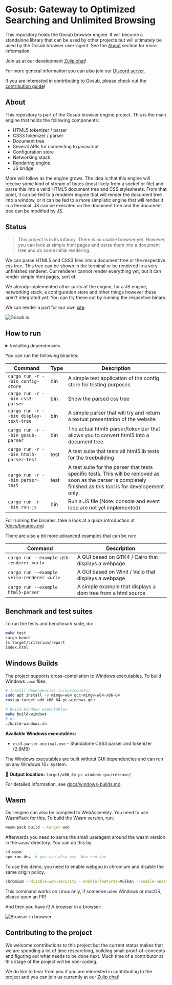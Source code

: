 # Gosub: Gateway to Optimized Searching and Unlimited Browsing

This repository holds the Gosub browser engine. It will become a standalone library that can be used by other projects
but will ultimately be used by the Gosub browser user-agent. See the [About](#about) section for more information.

Join us at our development [Zulip chat](https://chat.developer.gosub.io)!

For more general information you can also join our [Discord server](https://chat.gosub.io).

If you are interested in contributing to Gosub, please check out the [contribution guide](CONTRIBUTING.md)!


## About

This repository is part of the Gosub browser engine project. This is the main engine that holds the following components:

- HTML5 tokenizer / parser
- CSS3 tokenizer / parser
- Document tree
- Several APIs for connecting to javascript
- Configuration store
- Networking stack
- Rendering engine
- JS bridge

More will follow as the engine grows. The idea is that this engine will receive some kind of stream of bytes (most likely 
from a socket or file) and parse this into a valid HTML5 document tree and CSS stylesheets.
From that point, it can be fed to a renderer engine that will render the document tree into a window, or it can be fed
to a more simplistic engine that will render it in a terminal. JS can be executed on the document tree and the document 
tree can be modified by JS.


## Status

> This project is in its infancy. There is no usable browser yet. However, you can look at simple html pages and parse
> them into a document tree and do some initial rendering.

We can parse HTML5 and CSS3 files into a document tree or the respective css tree. This tree can be shown in the terminal 
or be rendered in a very unfinished renderer. Our renderer cannot render everything yet, but it can render simple html 
pages, sort of.

We already implemented other parts of the engine, for a JS engine, networking stack, a configuration store and other
things however these aren't integrated yet. You can try these out by running the respective binary.

We can render a part for our own [site](https://gosub.io):

![Gosub.io](resources/images/current_progress.png)


## How to run

<details>
<summary> Installing dependencies </summary>


This project uses [cargo](https://doc.rust-lang.org/cargo/) and [rustup](https://www.rust-lang.org/tools/install). First
you must install `rustup` at the link provided. After installing `rustup`, run:

```bash
$ rustup toolchain install 1.73
$ rustc --version
rustc 1.73.0 (cc66ad468 2023-10-03)
```

Once Rust is installed, run this command to pre-build the dependencies:

```bash
$ cargo build --release
```

</details>


You can run the following binaries:

| Command                                | Type | Description                                                                                                                                                     |
|----------------------------------------|------|-----------------------------------------------------------------------------------------------------------------------------------------------------------------|
| `cargo run -r --bin config-store`      | bin  | A simple test application of the config store for testing purposes                                                                                              |
| `cargo run -r --bin css3-parser`       | bin  | Show the parsed css tree                                                                                                                                        |
| `cargo run -r --bin display-text-tree` | bin  | A simple parser that will try and return a textual presentation of the website                                                                                  |
| `cargo run -r --bin gosub-parser`      | bin  | The actual html5 parser/tokenizer that allows you to convert html5 into a document tree.                                                                        |
| `cargo run -r --bin html5-parser-test` | test | A test suite that tests all html5lib tests for the treebuilding                                                                                                 |
| `cargo run -r --bin parser-test`       | test | A test suite for the parser that tests specific tests. This will be removed as soon as the parser is completely finished as this tool is for developement only. |
| `cargo run -r --bin run-js`            | bin  | Run a JS file (Note: console and event loop are not yet implemented)                                                                                            |

For running the binaries, take a look at a quick introduction at [/docs/binaries.md](/docs/binaries.md)

There are also a bit more advanced examples that can be run:


| Command                                    | Description                                                  |
|--------------------------------------------|--------------------------------------------------------------|
| `cargo run --example gtk-renderer <url>`   | A GUI based on GTK4 / Cairo that displays a webpage          |
| `cargo run --example vello-renderer <url>` | A GUI based on Winit / Vello that displays a webpage         |
| `cargo run --example html5-parser`         | A simple example that displays a dom tree from a html source |


## Benchmark and test suites

To run the tests and benchmark suite, do:

```bash
make test
cargo bench
ls target/criterion/report
index.html
```

## Windows Builds

The project supports cross-compilation to Windows executables. To build Windows `.exe` files:

```bash
# Install dependencies (Linux/Ubuntu)
sudo apt install -y mingw-w64 gcc-mingw-w64-x86-64
rustup target add x86_64-pc-windows-gnu

# Build Windows executables
make build-windows
# or
./build-windows.sh
```

**Available Windows executables:**
- `css3-parser-minimal.exe` - Standalone CSS3 parser and tokenizer (2.6MB)

The Windows executables are built without GUI dependencies and can run on any Windows 10+ system. 

📁 **Output location:** `target/x86_64-pc-windows-gnu/release/`

For detailed information, see [docs/windows-builds.md](docs/windows-builds.md).

## Wasm

Our engine can also be compiled to WebAssembly. You need to use WasmPack for this. To build the Wasm version, run:

```bash
wasm-pack build --target web
```

Afterwards you need to serve the small useragent around the wasm version in the `wasm/` directory. You can do this by

```bash
cd wasm
npm run dev  # you can also use `bun run dev`
 ```

To use this demo, you need to enable webgpu in chromium and disable the same origin policy.

```bash
chromium --disable-web-security --enable-features=Vulkan --enable-unsafe-webgpu --user-data-dir=/tmp/chromium-temp-profile 
``` 

This command works on Linux only, if someone uses Windows or macOS, please open an PR!

And then you have it! A browser in a browser:

![Browser in browser](resources/images/browser-wasm-hackernews.png)


## Contributing to the project

We welcome contributions to this project but the current status makes that we are spending a lot of time researching,
building small proof-of-concepts and figuring out what needs to be done next. Much time of a contributor at this stage
of the project will be non-coding.

We do like to hear from you if you are interested in contributing to the project and you can join us currently at
our [Zulip chat](https://chat.developer.gosub.io)!